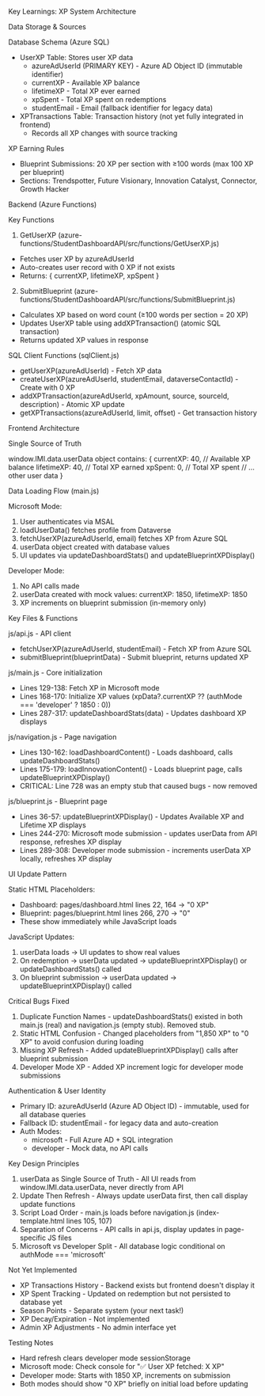 Key Learnings: XP System Architecture

Data Storage & Sources

Database Schema (Azure SQL)

- UserXP Table: Stores user XP data
  - azureAdUserId (PRIMARY KEY) - Azure AD Object ID (immutable identifier)
  - currentXP - Available XP balance
  - lifetimeXP - Total XP ever earned
  - xpSpent - Total XP spent on redemptions
  - studentEmail - Email (fallback identifier for legacy data)
- XPTransactions Table: Transaction history (not yet fully integrated in frontend)
  - Records all XP changes with source tracking

XP Earning Rules

- Blueprint Submissions: 20 XP per section with ≥100 words (max 100 XP per blueprint)
- Sections: Trendspotter, Future Visionary, Innovation Catalyst, Connector, Growth Hacker

Backend (Azure Functions)

Key Functions

1. GetUserXP (azure-functions/StudentDashboardAPI/src/functions/GetUserXP.js)
  - Fetches user XP by azureAdUserId
  - Auto-creates user record with 0 XP if not exists
  - Returns: { currentXP, lifetimeXP, xpSpent }
2. SubmitBlueprint (azure-functions/StudentDashboardAPI/src/functions/SubmitBlueprint.js)
  - Calculates XP based on word count (≥100 words per section = 20 XP)
  - Updates UserXP table using addXPTransaction() (atomic SQL transaction)
  - Returns updated XP values in response

SQL Client Functions (sqlClient.js)

- getUserXP(azureAdUserId) - Fetch XP data
- createUserXP(azureAdUserId, studentEmail, dataverseContactId) - Create with 0 XP
- addXPTransaction(azureAdUserId, xpAmount, source, sourceId, description) - Atomic XP update
- getXPTransactions(azureAdUserId, limit, offset) - Get transaction history

Frontend Architecture

Single Source of Truth

window.IMI.data.userData object contains:
{
  currentXP: 40,      // Available XP balance
  lifetimeXP: 40,     // Total XP earned
  xpSpent: 0,         // Total XP spent
  // ... other user data
}

Data Loading Flow (main.js)

Microsoft Mode:
1. User authenticates via MSAL
2. loadUserData() fetches profile from Dataverse
3. fetchUserXP(azureAdUserId, email) fetches XP from Azure SQL
4. userData object created with database values
5. UI updates via updateDashboardStats() and updateBlueprintXPDisplay()

Developer Mode:
1. No API calls made
2. userData created with mock values: currentXP: 1850, lifetimeXP: 1850
3. XP increments on blueprint submission (in-memory only)

Key Files & Functions

js/api.js - API client
- fetchUserXP(azureAdUserId, studentEmail) - Fetch XP from Azure SQL
- submitBlueprint(blueprintData) - Submit blueprint, returns updated XP

js/main.js - Core initialization
- Lines 129-138: Fetch XP in Microsoft mode
- Lines 168-170: Initialize XP values (xpData?.currentXP ?? (authMode === 'developer' ? 1850 : 0))
- Lines 287-317: updateDashboardStats(data) - Updates dashboard XP displays

js/navigation.js - Page navigation
- Lines 130-162: loadDashboardContent() - Loads dashboard, calls updateDashboardStats()
- Lines 175-179: loadInnovationContent() - Loads blueprint page, calls updateBlueprintXPDisplay()
- CRITICAL: Line 728 was an empty stub that caused bugs - now removed

js/blueprint.js - Blueprint page
- Lines 36-57: updateBlueprintXPDisplay() - Updates Available XP and Lifetime XP displays
- Lines 244-270: Microsoft mode submission - updates userData from API response, refreshes XP display
- Lines 289-308: Developer mode submission - increments userData XP locally, refreshes XP display

UI Update Pattern

Static HTML Placeholders:
- Dashboard: pages/dashboard.html lines 22, 164 → "0 XP"
- Blueprint: pages/blueprint.html lines 266, 270 → "0"
- These show immediately while JavaScript loads

JavaScript Updates:
1. userData loads → UI updates to show real values
2. On redemption → userData updated → updateBlueprintXPDisplay() or updateDashboardStats() called
3. On blueprint submission → userData updated → updateBlueprintXPDisplay() called

Critical Bugs Fixed

1. Duplicate Function Names - updateDashboardStats() existed in both main.js (real) and navigation.js (empty stub). Removed stub.
2. Static HTML Confusion - Changed placeholders from "1,850 XP" to "0 XP" to avoid confusion during loading
3. Missing XP Refresh - Added updateBlueprintXPDisplay() calls after blueprint submission
4. Developer Mode XP - Added XP increment logic for developer mode submissions

Authentication & User Identity

- Primary ID: azureAdUserId (Azure AD Object ID) - immutable, used for all database queries
- Fallback ID: studentEmail - for legacy data and auto-creation
- Auth Modes:
  - microsoft - Full Azure AD + SQL integration
  - developer - Mock data, no API calls

Key Design Principles

1. userData as Single Source of Truth - All UI reads from window.IMI.data.userData, never directly from API
2. Update Then Refresh - Always update userData first, then call display update functions
3. Script Load Order - main.js loads before navigation.js (index-template.html lines 105, 107)
4. Separation of Concerns - API calls in api.js, display updates in page-specific JS files
5. Microsoft vs Developer Split - All database logic conditional on authMode === 'microsoft'

Not Yet Implemented

- XP Transactions History - Backend exists but frontend doesn't display it
- XP Spent Tracking - Updated on redemption but not persisted to database yet
- Season Points - Separate system (your next task!)
- XP Decay/Expiration - Not implemented
- Admin XP Adjustments - No admin interface yet

Testing Notes

- Hard refresh clears developer mode sessionStorage
- Microsoft mode: Check console for "✅ User XP fetched: X XP"
- Developer mode: Starts with 1850 XP, increments on submission
- Both modes should show "0 XP" briefly on initial load before updating
